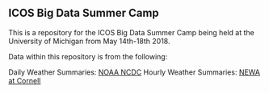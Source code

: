 ICOS Big Data Summer Camp
-------------------------

This is a repository for the ICOS Big Data Summer Camp being held at the University of Michigan from May 14th-18th 2018.


Data within this repository is from the following:

Daily Weather Summaries: [NOAA NCDC](https://www.ncdc.noaa.gov/cdo-web/)
Hourly Weather Summaries: [NEWA at Cornell](http://newa.cornell.edu/index.php?page=hourly-weather)
